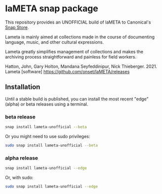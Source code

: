 # laMETA snap package

This repository provides an UNOFFICIAL build of laMETA to Canonical's [Snap Store](https://snapcraft.io).

Lameta is mainly aimed at collections made in the course of documenting language, music, and other cultural expressions.

Lameta greatly simplifies management of collections and makes the archiving process straightforward and painless for field workers. 

Hatton, John, Gary Holton, Mandana Seyfeddinipur, Nick Thieberger. 2021. Lameta [software] https://github.com/onset/laMETA/releases

## Installation

Until a stable build is published, you can install the most recent "edge" (alpha) or beta releases using a terminal.

### beta release
```bash
snap install lameta-unofficial --beta
```
Or you might need to use sudo privileges:
```bash
sudo snap install lameta-unofficial --beta
```

### alpha release
```bash
snap install lameta-unofficial --edge
```
Or, with sudo:
```bash
sudo snap install lameta-unofficial --edge
```